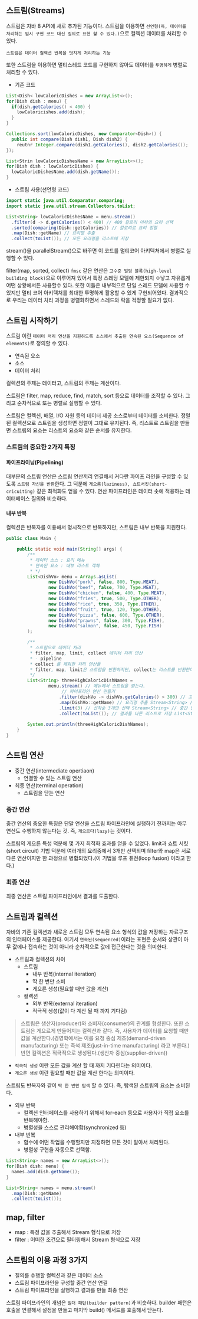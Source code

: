   ## 스트림(Streams)
  
  스트림은 자바 8 API에 새로 추가된 기능이다. 스트림을 이용하면 `선언형(즉, 데이터를 처리하는 임시 구현 코드 대신 질의로 표현 할 수 있다.)`으로 
  컬렉션 데이터를 처리할 수 있다.
  
  `스트림은 데이터 컬렉션 반복을 멋지게 처리하는 기능`
  
  또한 스트림을 이용하면 멀티스레드 코드를 구현하지 않아도 데이터를 `투명하게` 병렬로 처리할 수 있다.
  
  - 기존 코드
  
  ```java
  List<Dish< lowCaloricDishes = new ArrayList<>();
  for(Dish dish : menu) {
    if(dish.getCalories() < 400) {
      lowCaloricishes.add(dish);
    }
  }
  
  Collections.sort(lowCaloricDishes, new Comparator<Dish>() {
    public int compare(Dish dish1, Dish dish2) {
      reutnr Integer.compare(dish1.getCalories(), dish2.getCalories());
  });
  
  List<Strin lowCaloricDishesName = new ArrayList<>();
  for(Dish dish : lowCaloricDishes) {
    lowCaloricDishesName.add(dish.getName());
  }
  ```
  
  - 스트림 사용(선언형 코드)
  
  ```java
  import static java.util.Comparator.comparing;
  import static java.util.stream.Collectors.toList;
  
  List<String> lowCaloricDishesName = menu.stream()
    .filter(d -> d.getCalories() < 400) // 400 칼로리 이하의 요리 선택
    .sorted(comparing(Dish::getCalories)) // 칼로리로 요리 정렬
    .map(Dish::getName) // 요리명 추출
    .collect(toList()); // 모든 요리명을 리스트에 저장
 ```
 
 stream()을 parallelStream()으로 바꾸면 이 코드를 멀티코어 아키텍처에서 병렬로 실행할 수 있다.
    
filter(map, sorted, collect) `fmsc` 같은 연산은 `고수준 빌딩 블록(high-level building block)`으로 이루어져 있어서
특정 스레딩 모델에 제한되지 ㅇ낳고 자유롭게 어떤 상황에서든 사용할수 있다. 또한 이들은 내부적으로 단일 스레드 모델에 사용할 수 있지만
멀티 코어 아키텍처를 최대한 투명하게 활용할 수 있게 구현되어있다. 결과적으로 우리는 데이터 처리 과정을 병렬화하면서 스레드와 락을 걱정할 필요가 
없다.

## 스트림 시작하기

스트림 이란 `데이터 처리 연산을 지원하도록 소스에서 추출된 연속된 요소(Sequence of elements)`로 정의할 수 있다.

- 연속된 요소
- 소스
- 데이터 처리 

컬렉션의 주제는 데이터고, 스트림의 주제는 계산이다.

스트림은 filter, map, reduce, find, match, sort 등으로 데이터를 조작할 수 있다. 그리고 순차적으로 또는 병렬로 실행할 수 있다.

스트림은 컬렉션, 배열, I/O 자원 등의 데이터 제공 소스로부터 데이터를 소비한다. 정렬된 컬렉션으로 스트림을 생성하면 정렬이 그대로 유지된다.
즉, 리스트로 스트림을 만들면 스트림의 요소는 리스트의 요소와 같은 순서를 유지한다.

### 스트림의 중요한 2가지 특징

#### 파이프라이닝(Pipelining)

대부분의 스트림 연산은 스트림 연산끼리 연결해서 커다란 파이프 라인을 구성할 수 있도록 `스트림 자신을 반환`한다. 그 덕분에 `게으름(laziness), 쇼트서킷(short-cricuiting)` 같은 최적화도 얻을 수 있다. 연산 파이프라인은 데이터 솟에 적용하는 데이터베이스 질의와 비슷하다.

#### 내부 반복

컬렉션은 반복자를 이용해서 명시적으로 반복하지만, 스트림은 내부 반복을 지원한다.


```java
public class Main {

    public static void main(String[] args) {
        /** 
         * 데이터 소스 : 요리 메뉴 
         * 연속된 요소 : 내부 리스트 객체
         * */
        List<DishVo> menu = Arrays.asList(
                new DishVo("pork", false, 800, Type.MEAT),
                new DishVo("beef", false, 700, Type.MEAT),
                new DishVo("chicken", false, 400, Type.MEAT),
                new DishVo("fries", true, 500, Type.OTHER),
                new DishVo("rice", true, 350, Type.OTHER),
                new DishVo("fruit", true, 120, Type.OTHER),
                new DishVo("pizza", false, 600, Type.OTHER),
                new DishVo("prawns", false, 300, Type.FISH),
                new DishVo("salmon", false, 450, Type.FISH)
        );

        /**
         * 스트림으로 데이터 처리
         * filter, map, limit, collect 데이터 처리 연산
         * - pipeline
         * collect 를 제외한 처리 연산들
         * filter, map, limit은 스트림을 반환하지만, collect는 리스트를 반환한다.
         */
        List<String> threeHighCaloricDishNames = 
                menu.stream() // 메뉴에서 스트림을 얻는다.
                     // 파이프라인 연산 만들기   
                    .filter(dishVo -> dishVo.getCalories() > 300) // 고칼로리 요리 필터링, Stream<Dish> // 중간 연산
                    .map(DishVo::getName) // 요리명 추출 Stream<String> // 중간 연산
                    .limit(3) // 선착순 3개만 선택 Stream<String> // 중간 연산
                    .collect(toList()); // 결과를 다른 리스트로 저장 List<String>
        
        System.out.println(threeHighCaloricDishNames);
    }
}
```

## 스트림 연산

- 중간 연산(intermediate opertiaon)
  - 연결할 수 있는 스트림 연산
- 최종 연산(terminal operation)
  - 스트림을 닫는 연산
  
### 중간 연산
  
중간 연산의 중요한 특징은 단말 연산을 스트림 파이프라인에 실행하기 전까지는 아무 연산도 수행하지 않는다는 것. 즉, `게으르다(lazy)`는 것이다.

스트림의 게으른 특성 덕분에 몇 가지 최적화 효과를 얻을 수 있었다. limit과 쇼트 서킷(short circuit) 기법 덕분에 여러개의 요리중에서 3개만 선택되며
filter와 map은 서로 다른 연산이지만 한 과정으로 병합되었다.(이 기법을 루프 퓨전(loop fusion) 이라고 한다.)

### 최종 연산

최종 연산은 스트림 파이프라인에서 결과를 도출한다. 

## 스트림과 컬렉션

자바의 기존 컬렉션과 새로운 스트림 모두 연속된 요소 형식의 값을 저장하는 자료구조의 인터페이스를 제공한다. 여기서 `연속된(sequenced)`이라는 표현은
순서와 상관이 아무 값에나 접속하는 것이 아니라 순차적으로 값에 접근한다는 것을 의미한다.

- 스트림과 컬렉션의 차이
  - 스트림
    - 내부 반복(internal iteration)
    - 딱 한 번만 소비
    - 게으른 생성(필요할 때만 값을 계산)
  - 컬렉션
    - 외부 반복(external iteration)
    - 적극적 생성(값이 다 계산 될 때 까지 기다림)
    

> 스트림은 생산자(producer)와 소비자(consumer)의 관계를 형성한다. 또한 스트림은 게으르게 만들어지는 컬렉션과 같다. 즉, 사용자가 데이터를
요청할 때만 값을 계산한다.(경영학에서는 이를 요청 중심 제조(demand-driven manufacturing) 또는 즉석 제조(just-in-time manufacturing) 라고 부른다.) 반면 컬렉션은 적극적으로 생성된다.(생산자 중심(supplier-driven)) 

- `적극적 생성` 이란 모든 값을 계산 할 때 까지 기다린다는 의미이다.
- `게으른 생성` 이란 필요할 때만 값을 계산 한다는 의미이다.

스트림도 반복자와 같이 `딱 한 번만 탐색` 할 수 있다. 즉, 탐색된 스트림의 요소는 소비된다.

- 외부 반복
  - 컬렉션 인터페이스를 사용하기 위해서 for-each 등으로 사용자가 직접 요소를 반복해야함.
  - 병렬성을 스스로 관리해야함(synchronized 등)
- 내부 반복
  - 함수에 어떤 작업을 수행할지만 지정하면 모든 것이 알아서 처리된다.
  - 병렬성 구현을 자동으로 선택함.
  
```java
List<String> names = new ArrayList<>();
for(Dish dish: menu) {
  names.add(dish.getName());
}

List<String> names = menu.stream()
  .map(Dish::getName)
  .collect(toList());
```

## map, filter

- map : 특정 값을 추출해서 Stream 형식으로 저장
- filter : 어떠한 조건으로 필터링해서 Stream 형식으로 저장

## 스트림의 이용 과정 3가지

- 질의를 수행할 컬렉션과 같은 데이터 소스
- 스트림 파이프라인을 구성할 중간 연산 연결
- 스트림 파이프라인을 실행하고 결과를 만들 최종 연산

스트림 파이프라인의 개념은 `빌더 패턴(builder pattern)`과 비슷하다. builder 패턴은 호출을 연결해서 설정을 만들고 마지막 build() 메서드를 호출해서
닫는다.
